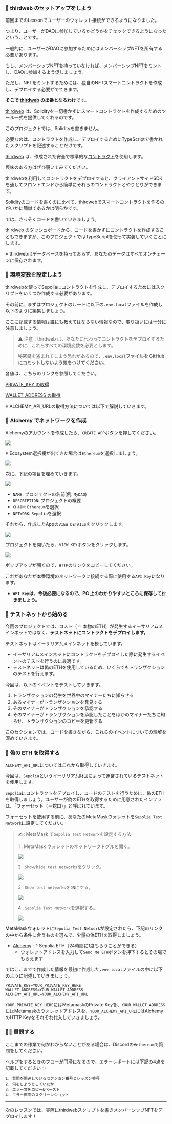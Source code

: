 ### 🍪 thirdweb のセットアップをしよう

前回までのLessonでユーザーのウォレット接続ができるようになりました。

つまり、ユーザーがDAOに参加しているかどうかをチェックできるようになったということです。

一般的に、ユーザーがDAOに参加するためにはメンバーシップNFTを所有する必要があります。

もし、メンバーシップNFTを持っていなければ、メンバーシップNFTをミントし、DAOに参加するよう促しましょう。

ただし、NFTをミントするためには、独自のNFTスマートコントラクトを作成し、デプロイする必要がでてきます。

**そこで [thirdweb](https://thirdweb.com/) の出番となるわけ**です。

[thirdweb](https://thirdweb.com/) は、Solidityを一切書かずにスマートコントラクトを作成するためのツール一式を提供してくれるのです。

このプロジェクトでは、Solidityを書きません。

必要なのは、コントラクトを作成し、デプロイするためにTypeScriptで書かれたスクリプトを記述することだけです。

[thirdweb](https://thirdweb.com/) は、作成された安全で標準的な[コントラクト](https://github.com/thirdweb-dev/contracts)を使用します。

興味のある方はぜひ覗いてみてください。

thirdwebを利用してコントラクトをデプロイすると、クライアントサイドSDKを通してフロントエンドから簡単にそれらのコントラクトとやりとりができます。

Solidityのコードを書くのに比べて、thirdwebでスマートコントラクトを作るのがいかに簡単であるかは明らかです。

では、さっそくコードを書いていきましょう。

[thirdweb のダッシュボード](https://thirdweb.com/dashboard)から、コードを書かずにコントラクトを作成することもできますが、このプロジェクトではTypeScriptを使って実装していくことにします。

※ thirdwebはデータベースを持っておらず、あなたのデータはすべてオンチェーンに保存されます。


### 📝 環境変数を設定しよう

thirdwebを使ってSepoliaにコントラクトを作成し、デプロイするためにはスクリプトをいくつか作成する必要があります。

その前に、まずはプロジェクトのルートに以下の`.env.local`ファイルを作成し以下のように編集しましょう。

ここに記載する情報は誰にも教えてはならない情報なので、取り扱いには十分に注意しましょう。

> ⚠️ 注意：thirdweb は、あなたに代わってコントラクトをデプロイするために、これらすべての環境変数を必要とします。
>
> 秘密鍵を盗まれてしまう恐れがあるので、**`.env.local`ファイルを GitHub にコミットしないよう気をつけてください**。

各値は、こちらのリンクを参照してください。

[PRIVATE_KEY の取得](https://metamask.zendesk.com/hc/en-us/articles/360015289632-How-to-Export-an-Account-Private-Key)

[WALLET_ADDRESS の取得](https://metamask.zendesk.com/hc/en-us/articles/360015289512-How-to-copy-your-MetaMask-account-public-address-)

※ ALCHEMY_API_URLの取得方法については以下で解説していきます。


### 💎 Alchemy でネットワークを作成

Alchemyのアカウントを作成したら、`CREATE APP`ボタンを押してください。

![](/public/images/ETH-DAO/section-2/2_1_1.png)

※ Ecosystem選択欄が出てきた場合は`Ethereum`を選択しましょう。

![](/public/images/ETH-DAO/section-2/2_1_2.png)

次に、下記の項目を埋めていきます。

![](/public/images/ETH-DAO/section-2/2_1_3.png)

- `NAME`: プロジェクトの名前(例: `MyDAO`)
- `DESCRIPTION`: プロジェクトの概要
- `CHAIN`: `Ethereum`を選択
- `NETWORK`: `Sepolia`を選択

それから、作成したAppの`VIEW DETAILS`をクリックします。

![](/public/images/ETH-DAO/section-2/2_1_4.png)

プロジェクトを開いたら、`VIEW KEY`ボタンをクリックします。

![](/public/images/ETH-DAO/section-2/2_1_5.png)

ポップアップが開くので、`HTTP`のリンクをコピーしてください。

これがあなたが本番環境のネットワークに接続する際に使用する`API Key`になります。

- **`API Key`は、今後必要になるので、PC 上のわかりやすいところに保存しておきましょう。**


### 🐣 テストネットから始める

今回のプロジェクトでは、コスト（＝ 本物のETH）が発生するイーサリアムメインネットではなく、**テストネットにコントラクトをデプロイします。**

テストネットはイーサリアムメインネットを模しています。

- イーサリアムメインネットにコントラクトをデプロイした際に発生するイベントのテストを行うのに最適です。
- テストネットは偽のETHを使用しているため、いくらでもトランザクションのテストを行えます。

今回は、以下のイベントをテストしていきます。

1. トランザクションの発生を世界中のマイナーたちに知らせる
2. あるマイナーがトランザクションを発見する
3. そのマイナーがトランザクションを承認する
4. そのマイナーがトランザクションを承認したことをほかのマイナーたちに知らせ、トランザクションのコピーを更新する

このセクションでは、コードを書きながら、これらのイベントについての理解を深めていきます。


### 🚰 偽の ETH を取得する

`ALCHEMY_API_URL`についてはこれから取得していきます。

今回は、`Sepolia`というイーサリアム財団によって運営されているテストネットを使用します。

`Sepolia`にコントラクトをデプロイし、コードのテストを行うために、偽のETHを取得しましょう。ユーザーが偽のETHを取得するために用意されたインフラは、「フォーセット（＝蛇口）」と呼ばれています。

フォーセットを使用する前に、あなたのMetaMaskウォレットを`Sepolia Test Network`に設定してください。

> ✍️: MetaMask で`Sepolia Test Network`を設定する方法
>
> 1 \. MetaMask ウォレットのネットワークトグルを開く。
>
> ![](/public/images/ETH-DAO/section-2/2_1_6.png)
>
> 2 \. `Show/hide test networks`をクリック。
>
> ![](/public/images/ETH-DAO/section-2/2_1_7.png)
>
> 3 \. `Show test networks`を`ON`にする。
>
> ![](/public/images/ETH-DAO/section-2/2_1_8.png)
>
> 4 \. `Sepolia Test Network`を選択する。
>
> ![](/public/images/ETH-DAO/section-2/2_1_9.png)

MetaMaskウォレットに`Sepolia Test Network`が設定されたら、下記のリンクの中から条件に合うものを選んで、少量の偽ETHを取得しましょう。

- [Alchemy](https://sepoliafaucet.com/) - 1 Sepolia ETH（24時間に1度もらうことができる）
  - ウォレットアドレスを入力して`Send Me ETH`ボタンを押下するとその場でもらえます


ではここまでで作成した情報を最初に作成した`.env.local`ファイルの中に以下のように記述していきましょう。

```plaintext
PRIVATE_KEY=YOUR_PRIVATE_KEY_HERE
WALLET_ADDRESS=YOUR_WALLET_ADDRESS
ALCHEMY_API_URL=YOUR_ALCHEMY_API_URL
```

`YOUR_PRIVATE_KEY_HERE`にはMetamaskのPrivate Keyを、`YOUR_WALLET_ADDRESS`にはMetamaskのウォレットアドレスを、`YOUR_ALCHEMY_API_URL`にはAlchemyのHTTP Keyをそれぞれ代入していきましょう。

### 🙋‍♂️ 質問する

ここまでの作業で何かわからないことがある場合は、Discordの`#ethereum`で質問をしてください。

ヘルプをするときのフローが円滑になるので、エラーレポートには下記の4点を記載してください ✨

```
1. 質問が関連しているセクション番号とレッスン番号
2. 何をしようとしていたか
3. エラー文をコピー&ペースト
4. エラー画面のスクリーンショット
```

---

次のレッスンでは、実際にthirdwebスクリプトを書きメンバーシップNFTをデプロイします！
